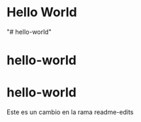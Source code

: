 # Hello World 
"# hello-world" 
# hello-world 
# hello-world
Este es un cambio en la rama readme-edits
